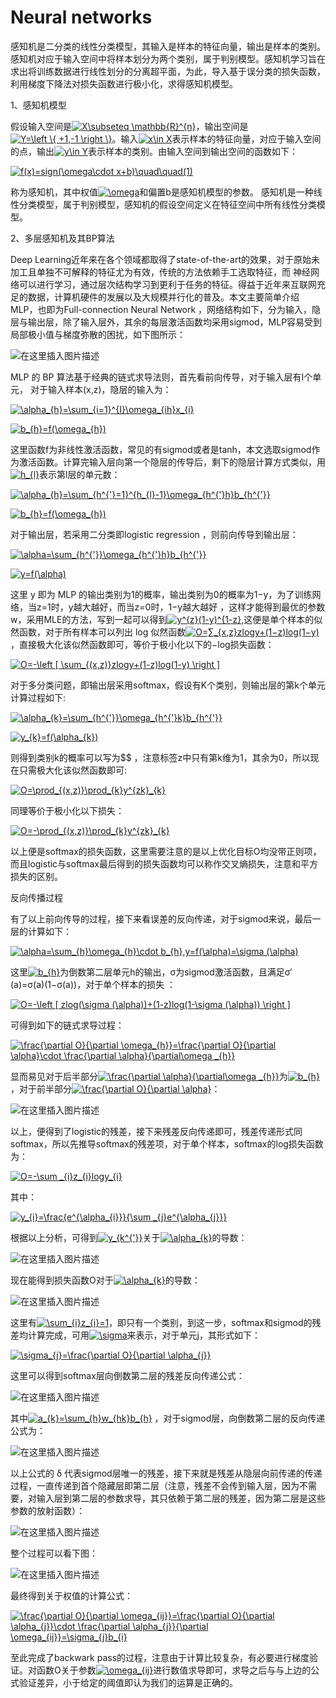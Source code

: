 # Neural networks

感知机是二分类的线性分类模型，其输入是样本的特征向量，输出是样本的类别。感知机对应于输入空间中将样本划分为两个类别，属于判别模型。感知机学习旨在求出将训练数据进行线性划分的分离超平面，为此，导入基于误分类的损失函数，利用梯度下降法对损失函数进行极小化，求得感知机模型。

1、感知机模型

假设输入空间是<a href="https://www.codecogs.com/eqnedit.php?latex=X\subseteq&space;\mathbb{R}^{n}" target="_blank"><img src="https://latex.codecogs.com/gif.latex?X\subseteq&space;\mathbb{R}^{n}" title="X\subseteq \mathbb{R}^{n}" /></a>，输出空间是<a href="https://www.codecogs.com/eqnedit.php?latex=Y=\left&space;\{&space;&plus;1,-1&space;\right&space;\}" target="_blank"><img src="https://latex.codecogs.com/gif.latex?Y=\left&space;\{&space;&plus;1,-1&space;\right&space;\}" title="Y=\left \{ +1,-1 \right \}" /></a>。输入<a href="https://www.codecogs.com/eqnedit.php?latex=x\in&space;X" target="_blank"><img src="https://latex.codecogs.com/gif.latex?x\in&space;X" title="x\in X" /></a>表示样本的特征向量，对应于输入空间的点，输出<a href="https://www.codecogs.com/eqnedit.php?latex=y\in&space;Y" target="_blank"><img src="https://latex.codecogs.com/gif.latex?y\in&space;Y" title="y\in Y" /></a>表示样本的类别。由输入空间到输出空间的函数如下：

<a href="https://www.codecogs.com/eqnedit.php?latex=f(x)=sign(\omega\cdot&space;x&plus;b)\quad\quad(1)" target="_blank"><img src="https://latex.codecogs.com/gif.latex?f(x)=sign(\omega\cdot&space;x&plus;b)\quad\quad(1)" title="f(x)=sign(\omega\cdot x+b)\quad\quad(1)" /></a>

称为感知机，其中权值<a href="https://www.codecogs.com/eqnedit.php?latex=\omega" target="_blank"><img src="https://latex.codecogs.com/gif.latex?\omega" title="\omega" /></a>和偏置b是感知机模型的参数。
感知机是一种线性分类模型，属于判别模型，感知机的假设空间定义在特征空间中所有线性分类模型。

2、多层感知机及其BP算法

Deep Learning近年来在各个领域都取得了state-of-the-art的效果，对于原始未加工且单独不可解释的特征尤为有效，传统的方法依赖手工选取特征，而 神经网络可以进行学习，通过层次结构学习到更利于任务的特征。得益于近年来互联网充足的数据，计算机硬件的发展以及大规模并行化的普及。本文主要简单介绍MLP，也即为Full-connection Neural Network ，网络结构如下，分为输入，隐层与输出层，除了输入层外，其余的每层激活函数均采用sigmod，MLP容易受到局部极小值与梯度弥散的困扰，如下图所示：

![在这里插入图片描述](https://img-blog.csdnimg.cn/2019060219455683.png?x-oss-process=image/watermark,type_ZmFuZ3poZW5naGVpdGk,shadow_10,text_aHR0cHM6Ly9ibG9nLmNzZG4ubmV0L3dlaXhpbl80NDc2NjE3OQ==,size_16,color_FFFFFF,t_70)

MLP 的 BP 算法基于经典的链式求导法则，首先看前向传导，对于输入层有I个单元， 对于输入样本(x,z)，隐层的输入为：

<a href="https://www.codecogs.com/eqnedit.php?latex=\alpha_{h}=\sum_{i=1}^{I}\omega_{ih}x_{i}" target="_blank"><img src="https://latex.codecogs.com/gif.latex?\alpha_{h}=\sum_{i=1}^{I}\omega_{ih}x_{i}" title="\alpha_{h}=\sum_{i=1}^{I}\omega_{ih}x_{i}" /></a>

<a href="https://www.codecogs.com/eqnedit.php?latex=b_{h}=f(\omega_{h})" target="_blank"><img src="https://latex.codecogs.com/gif.latex?b_{h}=f(\omega_{h})" title="b_{h}=f(\omega_{h})" /></a>

这里函数f为非线性激活函数，常见的有sigmod或者是tanh，本文选取sigmod作为激活函数。计算完输入层向第一个隐层的传导后，剩下的隐层计算方式类似，用<a href="https://www.codecogs.com/eqnedit.php?latex=h_{l}" target="_blank"><img src="https://latex.codecogs.com/gif.latex?h_{l}" title="h_{l}" /></a>表示第l层的单元数：

<a href="https://www.codecogs.com/eqnedit.php?latex=\alpha_{h}=\sum_{h^{'}=1}^{h_{l}-1}\omega_{h^{'}h}b_{h^{'}}" target="_blank"><img src="https://latex.codecogs.com/gif.latex?\alpha_{h}=\sum_{h^{'}=1}^{h_{l}-1}\omega_{h^{'}h}b_{h^{'}}" title="\alpha_{h}=\sum_{h^{'}=1}^{h_{l}-1}\omega_{h^{'}h}b_{h^{'}}" /></a>

<a href="https://www.codecogs.com/eqnedit.php?latex=b_{h}=f(\omega_{h})" target="_blank"><img src="https://latex.codecogs.com/gif.latex?b_{h}=f(\omega_{h})" title="b_{h}=f(\omega_{h})" /></a>

对于输出层，若采用二分类即logistic regression ，则前向传导到输出层：

<a href="https://www.codecogs.com/eqnedit.php?latex=\alpha=\sum_{h^{'}}\omega_{h^{'}h}b_{h^{'}}" target="_blank"><img src="https://latex.codecogs.com/gif.latex?\alpha=\sum_{h^{'}}\omega_{h^{'}h}b_{h^{'}}" title="\alpha=\sum_{h^{'}}\omega_{h^{'}h}b_{h^{'}}" /></a>

<a href="https://www.codecogs.com/eqnedit.php?latex=y=f(\alpha)" target="_blank"><img src="https://latex.codecogs.com/gif.latex?y=f(\alpha)" title="y=f(\alpha)" /></a>

这里 y 即为 MLP 的输出类别为1的概率，输出类别为0的概率为1−y，为了训练网络，当z=1时，y越大越好，而当z=0时，1−y越大越好 ，这样才能得到最优的参数w，采用MLE的方法，写到一起可以得到<a href="https://www.codecogs.com/eqnedit.php?latex=y^{z}(1-y)^{1-z}" target="_blank"><img src="https://latex.codecogs.com/gif.latex?y^{z}(1-y)^{1-z}" title="y^{z}(1-y)^{1-z}" /></a>,这便是单个样本的似然函数，对于所有样本可以列出 log 似然函数<a href="https://www.codecogs.com/eqnedit.php?latex=O=∑_{x,z}zlogy&plus;(1−z)log(1−y)" target="_blank"><img src="https://latex.codecogs.com/gif.latex?O=∑_{x,z}zlogy&plus;(1−z)log(1−y)" title="O=∑_{x,z}zlogy+(1−z)log(1−y)" /></a> ，直接极大化该似然函数即可，等价于极小化以下的−log损失函数：

<a href="https://www.codecogs.com/eqnedit.php?latex=O=-\left&space;[&space;\sum_{(x,z)}zlogy&plus;(1-z)log(1-y)&space;\right&space;]" target="_blank"><img src="https://latex.codecogs.com/gif.latex?O=-\left&space;[&space;\sum_{(x,z)}zlogy&plus;(1-z)log(1-y)&space;\right&space;]" title="O=-\left [ \sum_{(x,z)}zlogy+(1-z)log(1-y) \right ]" /></a>

对于多分类问题，即输出层采用softmax，假设有K个类别，则输出层的第k个单元计算过程如下:

<a href="https://www.codecogs.com/eqnedit.php?latex=\alpha_{k}=\sum_{h^{'}}\omega_{h^{'}k}b_{h^{'}}" target="_blank"><img src="https://latex.codecogs.com/gif.latex?\alpha_{k}=\sum_{h^{'}}\omega_{h^{'}k}b_{h^{'}}" title="\alpha_{k}=\sum_{h^{'}}\omega_{h^{'}k}b_{h^{'}}" /></a>

<a href="https://www.codecogs.com/eqnedit.php?latex=y_{k}=f(\alpha_{k})" target="_blank"><img src="https://latex.codecogs.com/gif.latex?y_{k}=f(\alpha_{k})" title="y_{k}=f(\alpha_{k})" /></a>

则得到类别k的概率可以写为$$ ，注意标签z中只有第k维为1，其余为0，所以现在只需极大化该似然函数即可:

<a href="https://www.codecogs.com/eqnedit.php?latex=O=\prod_{(x,z)}\prod_{k}y^{zk}_{k}" target="_blank"><img src="https://latex.codecogs.com/gif.latex?O=\prod_{(x,z)}\prod_{k}y^{zk}_{k}" title="O=\prod_{(x,z)}\prod_{k}y^{zk}_{k}" /></a>

同理等价于极小化以下损失：

<a href="https://www.codecogs.com/eqnedit.php?latex=O=-\prod_{(x,z)}\prod_{k}y^{zk}_{k}" target="_blank"><img src="https://latex.codecogs.com/gif.latex?O=-\prod_{(x,z)}\prod_{k}y^{zk}_{k}" title="O=-\prod_{(x,z)}\prod_{k}y^{zk}_{k}" /></a>

以上便是softmax的损失函数，这里需要注意的是以上优化目标O均没带正则项，而且logistic与softmax最后得到的损失函数均可以称作交叉熵损失，注意和平方损失的区别。

反向传播过程

有了以上前向传导的过程，接下来看误差的反向传递，对于sigmod来说，最后一层的计算如下：

<a href="https://www.codecogs.com/eqnedit.php?latex=\alpha=\sum_{h}\omega_{h}\cdot&space;b_{h},y=f(\alpha)=\sigma&space;(\alpha)" target="_blank"><img src="https://latex.codecogs.com/gif.latex?\alpha=\sum_{h}\omega_{h}\cdot&space;b_{h},y=f(\alpha)=\sigma&space;(\alpha)" title="\alpha=\sum_{h}\omega_{h}\cdot b_{h},y=f(\alpha)=\sigma (\alpha)" /></a>

这里<a href="https://www.codecogs.com/eqnedit.php?latex=b_{h}" target="_blank"><img src="https://latex.codecogs.com/gif.latex?b_{h}" title="b_{h}" /></a>为倒数第二层单元h的输出，σ为sigmod激活函数，且满足σ′(a)=σ(a)(1−σ(a))，对于单个样本的损失 ：

<a href="https://www.codecogs.com/eqnedit.php?latex=O=-\left&space;[&space;zlog(\sigma&space;(\alpha))&plus;(1-z)log(1-\sigma&space;(\alpha))&space;\right&space;]" target="_blank"><img src="https://latex.codecogs.com/gif.latex?O=-\left&space;[&space;zlog(\sigma&space;(\alpha))&plus;(1-z)log(1-\sigma&space;(\alpha))&space;\right&space;]" title="O=-\left [ zlog(\sigma (\alpha))+(1-z)log(1-\sigma (\alpha)) \right ]" /></a>

可得到如下的链式求导过程：

<a href="https://www.codecogs.com/eqnedit.php?latex=\frac{\partial&space;O}{\partial&space;\omega_{h}}=\frac{\partial&space;O}{\partial&space;\alpha}\cdot&space;\frac{\partial&space;\alpha}{\partial\omega&space;_{h}}" target="_blank"><img src="https://latex.codecogs.com/gif.latex?\frac{\partial&space;O}{\partial&space;\omega_{h}}=\frac{\partial&space;O}{\partial&space;\alpha}\cdot&space;\frac{\partial&space;\alpha}{\partial\omega&space;_{h}}" title="\frac{\partial O}{\partial \omega_{h}}=\frac{\partial O}{\partial \alpha}\cdot \frac{\partial \alpha}{\partial\omega _{h}}" /></a>

显而易见对于后半部分<a href="https://www.codecogs.com/eqnedit.php?latex=\frac{\partial&space;\alpha}{\partial\omega&space;_{h}}" target="_blank"><img src="https://latex.codecogs.com/gif.latex?\frac{\partial&space;\alpha}{\partial\omega&space;_{h}}" title="\frac{\partial \alpha}{\partial\omega _{h}}" /></a>为<a href="https://www.codecogs.com/eqnedit.php?latex=b_{h}" target="_blank"><img src="https://latex.codecogs.com/gif.latex?b_{h}" title="b_{h}" /></a>，对于前半部分<a href="https://www.codecogs.com/eqnedit.php?latex=\frac{\partial&space;O}{\partial&space;\alpha}" target="_blank"><img src="https://latex.codecogs.com/gif.latex?\frac{\partial&space;O}{\partial&space;\alpha}" title="\frac{\partial O}{\partial \alpha}" /></a>：

![在这里插入图片描述](https://img-blog.csdnimg.cn/20190602201458449.png)

以上，便得到了logistic的残差，接下来残差反向传递即可，残差传递形式同softmax，所以先推导softmax的残差项，对于单个样本，softmax的log损失函数为：

<a href="https://www.codecogs.com/eqnedit.php?latex=O=-\sum&space;_{i}z_{i}logy_{i}" target="_blank"><img src="https://latex.codecogs.com/gif.latex?O=-\sum&space;_{i}z_{i}logy_{i}" title="O=-\sum _{i}z_{i}logy_{i}" /></a>

其中：

<a href="https://www.codecogs.com/eqnedit.php?latex=y_{i}=\frac{e^{\alpha_{i}}}{\sum&space;_{j}e^{\alpha_{j}}}" target="_blank"><img src="https://latex.codecogs.com/gif.latex?y_{i}=\frac{e^{\alpha_{i}}}{\sum&space;_{j}e^{\alpha_{j}}}" title="y_{i}=\frac{e^{\alpha_{i}}}{\sum _{j}e^{\alpha_{j}}}" /></a>

根据以上分析，可得到<a href="https://www.codecogs.com/eqnedit.php?latex=y_{k^{'}}" target="_blank"><img src="https://latex.codecogs.com/gif.latex?y_{k^{'}}" title="y_{k^{'}}" /></a>关于<a href="https://www.codecogs.com/eqnedit.php?latex=\alpha_{k}" target="_blank"><img src="https://latex.codecogs.com/gif.latex?\alpha_{k}" title="\alpha_{k}" /></a>的导数：

![在这里插入图片描述](https://img-blog.csdnimg.cn/20190602201912319.png)

现在能得到损失函数O对于<a href="https://www.codecogs.com/eqnedit.php?latex=\alpha_{k}" target="_blank"><img src="https://latex.codecogs.com/gif.latex?\alpha_{k}" title="\alpha_{k}" /></a>的导数：

![在这里插入图片描述](https://img-blog.csdnimg.cn/20190602202002159.png)

这里有<a href="https://www.codecogs.com/eqnedit.php?latex=\sum_{i}z_{i}=1" target="_blank"><img src="https://latex.codecogs.com/gif.latex?\sum_{i}z_{i}=1" title="\sum_{i}z_{i}=1" /></a>，即只有一个类别，到这一步，softmax和sigmod的残差均计算完成，可用<a href="https://www.codecogs.com/eqnedit.php?latex=\sigma" target="_blank"><img src="https://latex.codecogs.com/gif.latex?\sigma" title="\sigma" /></a>来表示，对于单元j，其形式如下：

<a href="https://www.codecogs.com/eqnedit.php?latex=\sigma_{j}=\frac{\partial&space;O}{\partial&space;\alpha_{j}}" target="_blank"><img src="https://latex.codecogs.com/gif.latex?\sigma_{j}=\frac{\partial&space;O}{\partial&space;\alpha_{j}}" title="\sigma_{j}=\frac{\partial O}{\partial \alpha_{j}}" /></a>

这里可以得到softmax层向倒数第二层的残差反向传递公式：

![在这里插入图片描述](https://img-blog.csdnimg.cn/20190602202520987.png)

其中<a href="https://www.codecogs.com/eqnedit.php?latex=a_{k}=\sum_{h}w_{hk}b_{h}" target="_blank"><img src="https://latex.codecogs.com/gif.latex?a_{k}=\sum_{h}w_{hk}b_{h}" title="a_{k}=\sum_{h}w_{hk}b_{h}" /></a> ，对于sigmod层，向倒数第二层的反向传递公式为：

![在这里插入图片描述](https://img-blog.csdnimg.cn/20190602202642673.png)

以上公式的 δ 代表sigmod层唯一的残差，接下来就是残差从隐层向前传递的传递过程，一直传递到首个隐藏层即第二层（注意，残差不会传到输入层，因为不需要，对输入层到第二层的参数求导，其只依赖于第二层的残差，因为第二层是这些参数的放射函数）：

![在这里插入图片描述](https://img-blog.csdnimg.cn/20190602202722337.png)

整个过程可以看下图：

![在这里插入图片描述](https://img-blog.csdnimg.cn/20190602202827896.gif)

最终得到关于权值的计算公式：

<a href="https://www.codecogs.com/eqnedit.php?latex=\frac{\partial&space;O}{\partial&space;\omega_{ij}}=\frac{\partial&space;O}{\partial&space;\alpha_{j}}\cdot&space;\frac{\partial&space;\alpha_{j}}{\partial&space;\omega_{ij}}=\sigma_{j}b_{i}" target="_blank"><img src="https://latex.codecogs.com/gif.latex?\frac{\partial&space;O}{\partial&space;\omega_{ij}}=\frac{\partial&space;O}{\partial&space;\alpha_{j}}\cdot&space;\frac{\partial&space;\alpha_{j}}{\partial&space;\omega_{ij}}=\sigma_{j}b_{i}" title="\frac{\partial O}{\partial \omega_{ij}}=\frac{\partial O}{\partial \alpha_{j}}\cdot \frac{\partial \alpha_{j}}{\partial \omega_{ij}}=\sigma_{j}b_{i}" /></a>

至此完成了backwark pass的过程，注意由于计算比较复杂，有必要进行梯度验证。对函数O关于参数<a href="https://www.codecogs.com/eqnedit.php?latex=\omega_{ij}" target="_blank"><img src="https://latex.codecogs.com/gif.latex?\omega_{ij}" title="\omega_{ij}" /></a>进行数值求导即可，求导之后与与上边的公式验证差异，小于给定的阈值即认为我们的运算是正确的。

